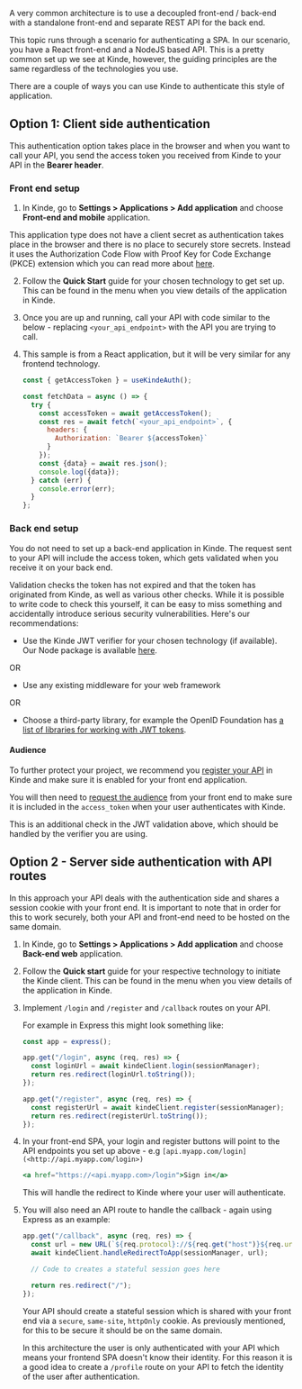 
A very common architecture is to use a decoupled front-end / back-end with a standalone front-end and separate REST API for the back end.

This topic runs through a scenario for authenticating a SPA. In our scenario, you have a React front-end and a NodeJS based API. This is a pretty common set up we see at Kinde, however, the guiding principles are the same regardless of the technologies you use.

There are a couple of ways you can use Kinde to authenticate this style of application.

## Option 1: Client side authentication

This authentication option takes place in the browser and when you want to call your API, you send the access token you received from Kinde to your API in the **Bearer header**.

### Front end setup

1. In Kinde, go to **Settings > Applications > Add application** and choose **Front-end and mobile** application.

  <Aside>

This application type does not have a client secret as authentication takes place in the browser and there is no place to securely store secrets. Instead it uses the Authorization Code Flow with Proof Key for Code Exchange (PKCE) extension which you can read more about [here](/build/tokens/oath-scopes/#oauth-flows).

  </Aside>

2. Follow the **Quick Start** guide for your chosen technology to get set up. This can be found in the menu when you view details of the application in Kinde.
3. Once you are up and running, call your API with code similar to the below - replacing `<your_api_endpoint>` with the API you are trying to call.
4. This sample is from a React application, but it will be very similar for any frontend technology.

   ```jsx
   const { getAccessToken } = useKindeAuth();

   const fetchData = async () => {
     try {
       const accessToken = await getAccessToken();
       const res = await fetch(`<your_api_endpoint>`, {
         headers: {
           Authorization: `Bearer ${accessToken}`
         }
       });
       const {data} = await res.json();
       console.log({data});
     } catch (err) {
       console.error(err);
     }
   };
   ```

### Back end setup

You do not need to set up a back-end application in Kinde. The request sent to your API will include the access token, which gets validated when you receive it on your back end.

Validation checks the token has not expired and that the token has originated from Kinde, as well as various other checks. While it is possible to write code to check this yourself, it can be easy to miss something and accidentally introduce serious security vulnerabilities. Here's our recommendations:

- Use the Kinde JWT verifier for your chosen technology (if available). Our Node package is available [here](https://www.npmjs.com/package/@kinde/jwt-validator).

OR

- Use any existing middleware for your web framework

OR

- Choose a third-party library, for example the OpenID Foundation has [a list of libraries for working with JWT tokens](https://openid.net/developers/jwt/).

#### Audience

To further protect your project, we recommend you [register your API](/developer-tools/your-apis/register-manage-apis/) in Kinde and make sure it is enabled for your front end application.

You will then need to [request the audience](/developer-tools/your-apis/register-manage-apis/#request-an-audience-be-added-to-a-token) from your front end to make sure it is included in the `access_token` when your user authenticates with Kinde.

This is an additional check in the JWT validation above, which should be handled by the verifier you are using.

## Option 2 - Server side authentication with API routes

In this approach your API deals with the authentication side and shares a session cookie with your front end. It is important to note that in order for this to work securely, both your API and front-end need to be hosted on the same domain.

1. In Kinde, go to **Settings > Applications > Add application** and choose **Back-end web** application.
2. Follow the **Quick start** guide for your respective technology to initiate the Kinde client. This can be found in the menu when you view details of the application in Kinde.
3. Implement `/login` and `/register` and `/callback` routes on your API.

   For example in Express this might look something like:

   ```typescript
   const app = express();

   app.get("/login", async (req, res) => {
     const loginUrl = await kindeClient.login(sessionManager);
     return res.redirect(loginUrl.toString());
   });

   app.get("/register", async (req, res) => {
     const registerUrl = await kindeClient.register(sessionManager);
     return res.redirect(registerUrl.toString());
   });
   ```

4. In your front-end SPA, your login and register buttons will point to the API endpoints you set up above - e.g `[api.myapp.com/login](<http://api.myapp.com/login>)`

   ```jsx
   <a href="https://<api.myapp.com>/login">Sign in</a>
   ```

   This will handle the redirect to Kinde where your user will authenticate.

5. You will also need an API route to handle the callback - again using Express as an example:

   ```jsx
   app.get("/callback", async (req, res) => {
     const url = new URL(`${req.protocol}://${req.get("host")}${req.url}`);
     await kindeClient.handleRedirectToApp(sessionManager, url);

     // Code to creates a stateful session goes here

     return res.redirect("/");
   });
   ```

   Your API should create a stateful session which is shared with your front end via a `secure`, `same-site`, `httpOnly` cookie. As previously mentioned, for this to be secure it should be on the same domain.

   In this architecture the user is only authenticated with your API which means your frontend SPA doesn't know their identity. For this reason it is a good idea to create a `/profile` route on your API to fetch the identity of the user after authentication.
